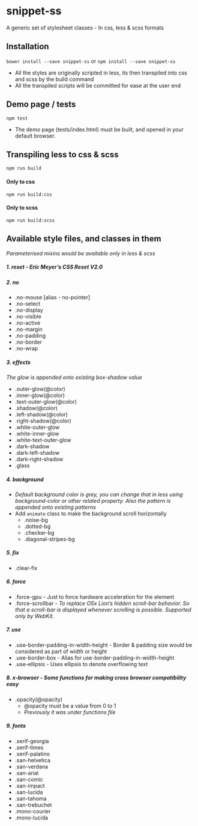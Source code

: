# snippet-ss
A generic set of stylesheet classes - In css, less & scss formats


## Installation

`bower install --save snippet-ss` or `npm install --save snippet-ss`

- All the styles are originally scripted in less, its then transpiled into css and scss by the build command
- All the transpiled scripts will be committed for ease at the user end

## Demo page / tests

`npm test`
- The demo page (tests/index.html) must be built, and opened in your default browser.

## Transpiling less to css & scss

 `npm run build`

#### Only to css

  `npm run build:css`

#### Only to scss

  `npm run build:scss`


## Available style files, and classes in them
_Parameterised mixins would be available only in less & scss_

##### 1. reset - _Eric Meyer’s CSS Reset V2.0_

##### 2. no
  - .no-mouse [alias - no-pointer]
  - .no-select
  - .no-display
  - .no-visible
  - .no-active
  - .no-margin
  - .no-padding
  - .no-border
  - .no-wrap

##### 3. effects
_The glow is appended onto existing box-shadow value_
  - .outer-glow(@color)
  - .inner-glow(@color)
  - .text-outer-glow(@color)
  - .shadow(@color)
  - .left-shadow(@color)
  - .right-shadow(@color)
  - .white-outer-glow
  - .white-inner-glow
  - .white-text-outer-glow
  - .dark-shadow
  - .dark-left-shadow
  - .dark-right-shadow
  - .glass

##### 4. background
- _Default background color is grey, you can change that in less using background-color or other related property. Also the pattern is appended onto existing patterns_
- Add `animate` class to make the background scroll horizontally
  - .noise-bg
  - .dotted-bg
  - .checker-bg
  - .diagonal-stripes-bg

##### 5. fix
  - .clear-fix

##### 6. force
  - .force-gpu - Just to force hardware acceleration for the element
  - .force-scrollbar - _To replace OSx Lion’s hidden scroll-bar behavior. So that a scroll-bar is displayed whenever scrolling is possible. Supported only by WebKit._

##### 7. use
  - .use-border-padding-in-width-height - Border & padding size would be considered as part of width or height
  - .use-border-box - Alias for use-border-padding-in-width-height
  - .use-ellipsis - Uses ellipsis to denote overflowing text

##### 8. x-browser - Some functions for making cross browser compatibility easy
  - .opacity(@opacity)
    - @opacity must be a value from 0 to 1
    - _Previously it was under functions file_

##### 9. fonts
  - .serif-georgia
  - .serif-times
  - .serif-palatino
  - .san-helvetica
  - .san-verdana
  - .san-arial
  - .san-comic
  - .san-impact
  - .san-lucida
  - .san-tahoma
  - .san-trebuchet
  - .mono-courier
  - .mono-lucida
